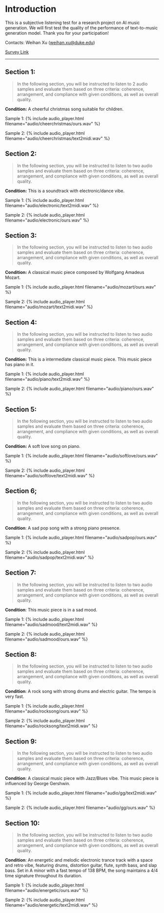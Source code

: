 
# Introduction

This is a subjective listening test for a research project on AI music generation. We will first test the quality of the performance of text-to-music generation model. Thank you for your participation!

Contacts: Weihan Xu (weihan.xu@duke.edu)

[Survey Link](https://docs.google.com/forms/d/e/1FAIpQLSdAPSzHD3iZEYsNJt9YIYd9Ijwk2L45LjP183LhJrwwxnYNIg/viewform?usp=header)

---

## Section 1:
> In the following section, you will be instructed to listen to 2 audio samples and evaluate them based on three criteria: coherence, arrangement, and compliance with given conditions, as well as overall quality.

__Condition:__ A cheerful christmas song suitable for children.


Sample 1: {% include audio_player.html filename="audio/cheerchristmas/ours.wav" %} 

Sample 2: {% include audio_player.html filename="audio/cheerchristmas/text2midi.wav" %} 


## Section 2:
> In the following section, you will be instructed to listen to two audio samples and evaluate them based on three criteria: coherence, arrangement, and compliance with given conditions, as well as overall quality.

__Condition:__ This is a soundtrack with electronic/dance vibe.

Sample 1: {% include audio_player.html filename="audio/electronic/text2midi.wav" %} 

Sample 2: {% include audio_player.html filename="audio/electronic/ours.wav" %} 




## Section 3:
> In the following section, you will be instructed to listen to two audio samples and evaluate them based on three criteria: coherence, arrangement, and compliance with given conditions, as well as overall quality.

__Condition:__ A classical music piece composed by Wolfgang Amadeus Mozart.

Sample 1: {% include audio_player.html filename="audio/mozart/ours.wav" %} 

Sample 2: {% include audio_player.html filename="audio/mozart/text2midi.wav" %} 


## Section 4:
> In the following section, you will be instructed to listen to two audio samples and evaluate them based on three criteria: coherence, arrangement, and compliance with given conditions, as well as overall quality.

__Condition:__ This is a intermediate classical music piece. This music piece has piano in it.

Sample 1: {% include audio_player.html filename="audio/piano/text2midi.wav" %} 

Sample 2: {% include audio_player.html filename="audio/piano/ours.wav" %} 


## Section 5:
> In the following section, you will be instructed to listen to two audio samples and evaluate them based on three criteria: coherence, arrangement, and compliance with given conditions, as well as overall quality.

__Condition:__ A soft love song on piano.

Sample 1: {% include audio_player.html filename="audio/softlove/ours.wav" %} 

Sample 2: {% include audio_player.html filename="audio/softlove/text2midi.wav" %} 

## Section 6;
> In the following section, you will be instructed to listen to two audio samples and evaluate them based on three criteria: coherence, arrangement, and compliance with given conditions, as well as overall quality.

__Condition__: A sad pop song with a strong piano presence.

Sample 1: {% include audio_player.html filename="audio/sadpop/ours.wav" %} 

Sample 2: {% include audio_player.html filename="audio/sadpop/text2midi.wav" %} 

## Section 7:
> In the following section, you will be instructed to listen to two audio samples and evaluate them based on three criteria: coherence, arrangement, and compliance with given conditions, as well as overall quality.

__Condition__: This music piece is in a sad mood.

Sample 1: {% include audio_player.html filename="audio/sadmood/text2midi.wav" %} 

Sample 2: {% include audio_player.html filename="audio/sadmood/ours.wav" %} 



## Section 8:
> In the following section, you will be instructed to listen to two audio samples and evaluate them based on three criteria: coherence, arrangement, and compliance with given conditions, as well as overall quality.

__Condition__: A rock song with strong drums and electric guitar. The tempo is very fast.

Sample 1: {% include audio_player.html filename="audio/rocksong/ours.wav" %} 

Sample 2: {% include audio_player.html filename="audio/rocksong/text2midi.wav" %} 


## Section 9:
> In the following section, you will be instructed to listen to two audio samples and evaluate them based on three criteria: coherence, arrangement, and compliance with given conditions, as well as overall quality.

__Condition__: A classical music piece with Jazz/Blues vibe. This music piece is influenced by George Gershwin.

Sample 1: {% include audio_player.html filename="audio/gg/text2midi.wav" %}

Sample 2: {% include audio_player.html filename="audio/gg/ours.wav" %} 


## Section 10:
> In the following section, you will be instructed to listen to two audio samples and evaluate them based on three criteria: coherence, arrangement, and compliance with given conditions, as well as overall quality.

__Condition__: An energetic and melodic electronic trance track with a space and retro vibe, featuring drums, distortion guitar, flute, synth bass, and slap bass. Set in A minor with a fast tempo of 138 BPM, the song maintains a 4/4 time signature throughout its duration.

Sample 1: {% include audio_player.html filename="audio/energetic/ours.wav" %} 

Sample 2: {% include audio_player.html filename="audio/energetic/text2midi.wav" %} 
